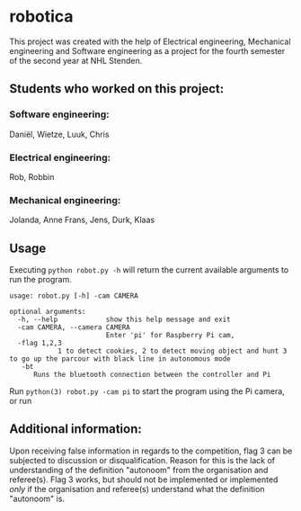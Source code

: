 # robotica

This project was created with the help of Electrical engineering, Mechanical engineering and Software engineering as a project for the fourth semester of the second year at NHL Stenden.

## Students who worked on this project:

### Software engineering:
Daniël, Wietze, Luuk, Chris

### Electrical engineering:
Rob, Robbin

### Mechanical engineering:
Jolanda, Anne Frans, Jens, Durk, Klaas

## Usage
Executing `python robot.py -h` will return the current available arguments to run the program.

```
usage: robot.py [-h] -cam CAMERA

optional arguments:
  -h, --help            show this help message and exit
  -cam CAMERA, --camera CAMERA
                        Enter 'pi' for Raspberry Pi cam,
  -flag 1,2,3 
            1 to detect cookies, 2 to detect moving object and hunt 3 to go up the parcour with black line in autonomous mode      
   -bt
      Runs the bluetooth connection between the controller and Pi
```

Run `python(3) robot.py -cam pi` to start the program using the Pi camera, or run

## Additional information:

Upon receiving false information in regards to the competition, flag 3 can be subjected to discussion or disqualification.
Reason for this is the lack of understanding of the definition "autonoom" from the organisation and referee(s). Flag 3 works, but should not be implemented or implemented _only_ if the organisation and referee(s) understand what the definition "autonoom" is.
